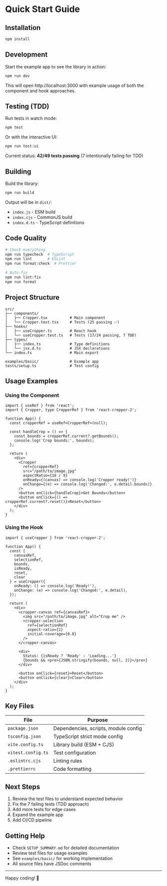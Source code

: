 # Quick Start Guide

## Installation

```bash
npm install
```

## Development

Start the example app to see the library in action:

```bash
npm run dev
```

This will open http://localhost:3000 with example usage of both the component and hook approaches.

## Testing (TDD)

Run tests in watch mode:

```bash
npm test
```

Or with the interactive UI:

```bash
npm run test:ui
```

Current status: **42/49 tests passing** (7 intentionally failing for TDD)

## Building

Build the library:

```bash
npm run build
```

Output will be in `dist/`:
- `index.js` - ESM build
- `index.cjs` - CommonJS build
- `index.d.ts` - TypeScript definitions

## Code Quality

```bash
# Check everything
npm run typecheck  # TypeScript
npm run lint       # ESLint
npm run format:check  # Prettier

# Auto-fix
npm run lint:fix
npm run format
```

## Project Structure

```
src/
├── components/
│   ├── Cropper.tsx          # Main component
│   └── Cropper.test.tsx     # Tests (25 passing ✅)
├── hooks/
│   ├── useCropper.ts        # React hook
│   └── useCropper.test.ts   # Tests (17/24 passing, 7 TDD)
├── types/
│   ├── index.ts             # Type definitions
│   └── jsx.d.ts             # JSX declarations
└── index.ts                 # Main export

examples/basic/              # Example app
tests/setup.ts               # Test config
```

## Usage Examples

### Using the Component

```tsx
import { useRef } from 'react';
import { Cropper, type CropperRef } from 'react-cropper-2';

function App() {
  const cropperRef = useRef<CropperRef>(null);

  const handleCrop = () => {
    const bounds = cropperRef.current?.getBounds();
    console.log('Crop bounds:', bounds);
  };

  return (
    <div>
      <Cropper
        ref={cropperRef}
        src="/path/to/image.jpg"
        aspectRatio={16 / 9}
        onReady={(canvas) => console.log('Cropper ready!')}
        onChange={(e) => console.log('Changed:', e.detail.bounds)}
      />
      <button onClick={handleCrop}>Get Bounds</button>
      <button onClick={() => cropperRef.current?.reset()}>Reset</button>
    </div>
  );
}
```

### Using the Hook

```tsx
import { useCropper } from 'react-cropper-2';

function App() {
  const {
    canvasRef,
    selectionRef,
    bounds,
    isReady,
    reset,
    clear
  } = useCropper({
    onReady: () => console.log('Ready!'),
    onChange: (e) => console.log('Changed:', e.detail),
  });

  return (
    <div>
      <cropper-canvas ref={canvasRef}>
        <img src="/path/to/image.jpg" alt="Crop me" />
        <cropper-selection
          ref={selectionRef}
          aspect-ratio={1}
          initial-coverage={0.8}
        />
      </cropper-canvas>

      <div>
        Status: {isReady ? 'Ready' : 'Loading...'}
        {bounds && <pre>{JSON.stringify(bounds, null, 2)}</pre>}
      </div>

      <button onClick={reset}>Reset</button>
      <button onClick={clear}>Clear</button>
    </div>
  );
}
```

## Key Files

| File | Purpose |
|------|---------|
| `package.json` | Dependencies, scripts, module config |
| `tsconfig.json` | TypeScript strict mode config |
| `vite.config.ts` | Library build (ESM + CJS) |
| `vitest.config.ts` | Test configuration |
| `.eslintrc.cjs` | Linting rules |
| `.prettierrc` | Code formatting |

## Next Steps

1. Review the test files to understand expected behavior
2. Fix the 7 failing tests (TDD approach)
3. Add more tests for edge cases
4. Expand the example app
5. Add CI/CD pipeline

## Getting Help

- Check `SETUP_SUMMARY.md` for detailed documentation
- Review test files for usage examples
- See `examples/basic/` for working implementation
- All source files have JSDoc comments

---

Happy coding! 🚀
